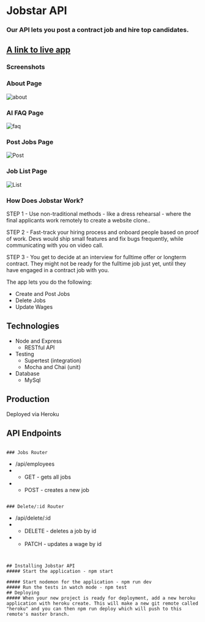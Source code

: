 # Jobstar API

<h3>Our API lets you post a contract job and hire top candidates.</h3>

<h2><a href="https://jobstar.vercel.app">A link to live app</a></h2>

<h3>Screenshots</h3>
<il>

 ### About Page
 ![about](https://github.com/awesomething/Jobstar/blob/main/images/about.PNG) 
 
### AI FAQ Page
![faq](https://github.com/awesomething/Jobstar/blob/main/images/FAQ.PNG) 

### Post Jobs Page
![Post](https://github.com/awesomething/Jobstar/blob/main/images/Post.png) 


### Job List Page
![List](https://github.com/awesomething/Jobstar/blob/main/images/List.png) 


<h3> How Does Jobstar Work?</h3>
<p> STEP 1 - Use non-traditional methods - like a dress rehearsal - where the final applicants work remotely to create a website clone..</p>
<p> STEP 2 - Fast-track your hiring process and onboard people based on proof of work. Devs would ship small features and fix bugs frequently, while communicating with you on video call.</p>
<p>STEP 3 - You get to decide at an interview for fulltime offer or longterm contract. They might not be ready for the fulltime job just yet, until they have engaged in a contract job with you.</p>

The app lets you do the following: 
* Create and Post Jobs
* Delete Jobs
* Update Wages


## Technologies

* Node and Express 
  * RESTful API 
* Testing 
  * Supertest (integration) 
  * Mocha and Chai (unit)
* Database 
  * MySql
  
## Production 

Deployed via Heroku

## API Endpoints
```

### Jobs Router
```
- /api/employees
- - GET - gets all jobs 
- - POST - creates a new job
```

### Delete/:id Router 
```
- /api/delete/:id 
- - DELETE - deletes a job by id 
- - PATCH - updates a wage by id 

```


## Installing Jobstar API
##### Start the application - npm start

##### Start nodemon for the application - npm run dev
##### Run the tests in watch mode - npm test
## Deploying
##### When your new project is ready for deployment, add a new heroku application with heroku create. This will make a new git remote called "heroku" and you can then npm run deploy which will push to this remote's master branch.

